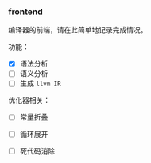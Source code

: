 ### frontend

编译器的前端，请在此简单地记录完成情况。

功能：

- [x] 语法分析
- [ ] 语义分析
- [ ] 生成 `llvm IR`

优化器相关：

- [ ] 常量折叠
- [ ] 循环展开
- [ ] 死代码消除

